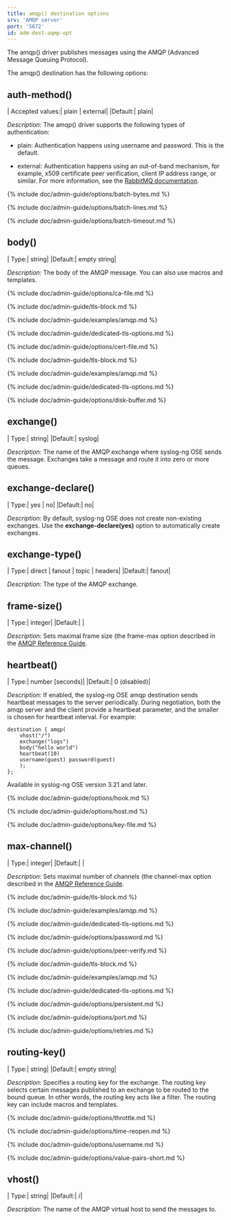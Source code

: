 ```yaml
---
title: amqp() destination options
srv: 'AMQP server'
port: '5672'
id: adm-dest-aqmp-opt
---
```


The amqp() driver publishes messages using the AMQP (Advanced Message
Queuing Protocol).

The amqp() destination has the following options:

## auth-method()

|  Accepted values:|   plain \| external|
|Default:|           plain|

*Description:* The amqp() driver supports the following types of
authentication:

- plain: Authentication happens using username and password. This is
    the default.

- external: Authentication happens using an out-of-band mechanism, for
    example, x509 certificate peer verification, client IP address
    range, or similar. For more information, see the [RabbitMQ
    documentation](https://www.rabbitmq.com/access-control.html).

{% include doc/admin-guide/options/batch-bytes.md %}

{% include doc/admin-guide/options/batch-lines.md %}

{% include doc/admin-guide/options/batch-timeout.md %}

## body()

|  Type:|      string|
|Default:|   empty string|

*Description:* The body of the AMQP message. You can also use macros and
templates.

{% include doc/admin-guide/options/ca-file.md %}

{% include doc/admin-guide/tls-block.md %}

{% include doc/admin-guide/examples/amqp.md %}

{% include doc/admin-guide/dedicated-tls-options.md %}

{% include doc/admin-guide/options/cert-file.md %}

{% include doc/admin-guide/tls-block.md %}

{% include doc/admin-guide/examples/amqp.md %}

{% include doc/admin-guide/dedicated-tls-options.md %}

{% include doc/admin-guide/options/disk-buffer.md %}

## exchange()

|  Type:|      string|
  |Default:|   syslog|

*Description:* The name of the AMQP exchange where syslog-ng OSE sends
the message. Exchanges take a message and route it into zero or more
queues.

## exchange-declare()

|  Type:|      yes \| no|
  |Default:|   no|

*Description:* By default, syslog-ng OSE does not create non-existing
exchanges. Use the **exchange-declare(yes)** option to automatically
create exchanges.

## exchange-type()

|  Type:|      direct \| fanout \| topic \| headers|
  |Default:|   fanout|

*Description:* The type of the AMQP exchange.

## frame-size()

|  Type:|      integer|
  |Default:|   |

*Description:* Sets maximal frame size (the frame-max option described
in the [AMQP Reference
Guide](https://www.rabbitmq.com/amqp-0-9-1-reference.html).

## heartbeat()

|  Type:|      number \[seconds\]|
  |Default:|   0 (disabled)|

*Description:* If enabled, the syslog-ng OSE amqp destination sends
heartbeat messages to the server periodically. During negotiation, both
the amqp server and the client provide a heartbeat parameter, and the
smaller is chosen for heartbeat interval. For example:

```config
destination { amqp(
    vhost("/")
    exchange("logs")
    body("hello world")
    heartbeat(10)
    username(guest) password(guest)
    );
};
```

Available in syslog-ng OSE version 3.21 and later.

{% include doc/admin-guide/options/hook.md %}

{% include doc/admin-guide/options/host.md %}

{% include doc/admin-guide/options/key-file.md %}

## max-channel()

|  Type:|      integer|
|Default:|   |

*Description:* Sets maximal number of channels (the channel-max option
described in the [AMQP Reference
Guide](https://www.rabbitmq.com/amqp-0-9-1-reference.html).

{% include doc/admin-guide/tls-block.md %}

{% include doc/admin-guide/examples/amqp.md %}

{% include doc/admin-guide/dedicated-tls-options.md %}

{% include doc/admin-guide/options/password.md %}

{% include doc/admin-guide/options/peer-verify.md %}

{% include doc/admin-guide/tls-block.md %}

{% include doc/admin-guide/examples/amqp.md %}

{% include doc/admin-guide/dedicated-tls-options.md %}

{% include doc/admin-guide/options/persistent.md %}

{% include doc/admin-guide/options/port.md %}

{% include doc/admin-guide/options/retries.md %}

## routing-key()

|  Type:|      string|
|Default:|   empty string|

*Description:* Specifies a routing key for the exchange. The routing key
selects certain messages published to an exchange to be routed to the
bound queue. In other words, the routing key acts like a filter. The
routing key can include macros and templates.

{% include doc/admin-guide/options/throttle.md %}

{% include doc/admin-guide/options/time-reopen.md %}

{% include doc/admin-guide/options/username.md %}

{% include doc/admin-guide/options/value-pairs-short.md %}

## vhost()

|  Type:|      string|
  |Default:|   /|

*Description:* The name of the AMQP virtual host to send the messages to.
